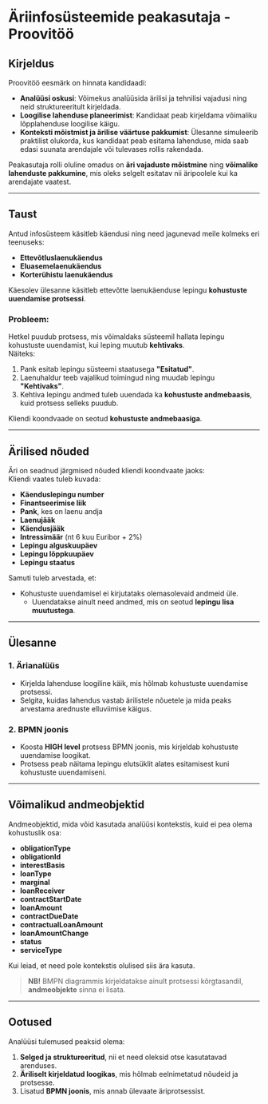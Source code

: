 # Äriinfosüsteemide peakasutaja - Proovitöö

## Kirjeldus

Proovitöö eesmärk on hinnata kandidaadi:
- **Analüüsi oskusi**: Võimekus analüüsida ärilisi ja tehnilisi vajadusi ning neid struktureeritult kirjeldada.
- **Loogilise lahenduse planeerimist**: Kandidaat peab kirjeldama võimaliku lõpplahenduse loogilise käigu.
- **Konteksti mõistmist ja ärilise väärtuse pakkumist**: Ülesanne simuleerib praktilist olukorda, kus kandidaat peab esitama lahenduse, mida saab edasi suunata arendajale või tulevases rollis rakendada.  

Peakasutaja rolli oluline omadus on **äri vajaduste mõistmine** ning **võimalike lahenduste pakkumine**, mis oleks selgelt esitatav nii äripoolele kui ka arendajate vaatest.

---

## Taust

Antud infosüsteem käsitleb käendusi ning need jagunevad meile kolmeks eri teenuseks:
- **Ettevõtluslaenukäendus**
- **Eluasemelaenukäendus**
- **Korterühistu laenukäendus**

Käesolev ülesanne käsitleb ettevõtte laenukäenduse lepingu **kohustuste uuendamise protsessi**.  
### Probleem:
Hetkel puudub protsess, mis võimaldaks süsteemil hallata lepingu kohustuste uuendamist, kui leping muutub **kehtivaks**.  
Näiteks:
1. Pank esitab lepingu süsteemi staatusega **"Esitatud"**.
2. Laenuhaldur teeb vajalikud toimingud ning muudab lepingu **"Kehtivaks"**.
3. Kehtiva lepingu andmed tuleb uuendada ka **kohustuste andmebaasis**, kuid protsess selleks puudub.  

Kliendi koondvaade on seotud **kohustuste andmebaasiga**.

---

## Ärilised nõuded

Äri on seadnud järgmised nõuded kliendi koondvaate jaoks:  
Kliendi vaates tuleb kuvada:
- **Käenduslepingu number**
- **Finantseerimise liik**
- **Pank**, kes on laenu andja
- **Laenujääk**
- **Käendusjääk**
- **Intressimäär** (nt 6 kuu Euribor + 2%)
- **Lepingu alguskuupäev**
- **Lepingu lõppkuupäev**
- **Lepingu staatus**  

Samuti tuleb arvestada, et:
- Kohustuste uuendamisel ei kirjutataks olemasolevaid andmeid üle.  
  - Uuendatakse ainult need andmed, mis on seotud **lepingu lisa muutustega**.

---

## Ülesanne

### 1. Ärianalüüs
- Kirjelda lahenduse loogiline käik, mis hõlmab kohustuste uuendamise protsessi.
- Selgita, kuidas lahendus vastab ärilistele nõuetele ja mida peaks arvestama arednuste elluviimise käigus.  

### 2. BPMN joonis
- Koosta **HIGH level** protsess BPMN joonis, mis kirjeldab kohustuste uuendamise loogikat.
- Protsess peab näitama lepingu elutsüklit alates esitamisest kuni kohustuste uuendamiseni.

---

## Võimalikud andmeobjektid

Andmeobjektid, mida võid kasutada analüüsi kontekstis, kuid ei pea olema kohustuslik osa:
- **obligationType**
- **obligationId**
- **interestBasis**
- **loanType**
- **marginal**
- **loanReceiver**
- **contractStartDate**
- **loanAmount**
- **contractDueDate**
- **contractualLoanAmount**
- **loanAmountChange**
- **status**
- **serviceType**

Kui leiad, et need pole kontekstis olulised siis ära kasuta.

> **NB!** BMPN diagrammis kirjeldatakse ainult protsessi kõrgtasandil, **andmeobjekte** sinna ei lisata.

---

## Ootused

Analüüsi tulemused peaksid olema:
1. **Selged ja struktureeritud**, nii et need oleksid otse kasutatavad arenduses.
2. **Äriliselt kirjeldatud loogikas**, mis hõlmab eelnimetatud nõudeid ja protsesse.
3. Lisatud **BPMN joonis**, mis annab ülevaate äriprotsessist.  

